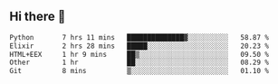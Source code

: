 ## Hi there 👋

<!--
**whirlun/whirlun** is a ✨ _special_ ✨ repository because its `README.md` (this file) appears on your GitHub profile.

Here are some ideas to get you started:

- 🔭 I’m currently working on ...
- 🌱 I’m currently learning ...
- 👯 I’m looking to collaborate on ...
- 🤔 I’m looking for help with ...
- 💬 Ask me about ...
- 📫 How to reach me: ...
- 😄 Pronouns: ...
- ⚡ Fun fact: ...
-->
<!--START_SECTION:waka-->

```txt
Python       7 hrs 11 mins   ██████████████▓░░░░░░░░░░   58.87 %
Elixir       2 hrs 28 mins   █████░░░░░░░░░░░░░░░░░░░░   20.23 %
HTML+EEX     1 hr 9 mins     ██▒░░░░░░░░░░░░░░░░░░░░░░   09.50 %
Other        1 hr            ██░░░░░░░░░░░░░░░░░░░░░░░   08.29 %
Git          8 mins          ▒░░░░░░░░░░░░░░░░░░░░░░░░   01.10 %
```

<!--END_SECTION:waka-->
